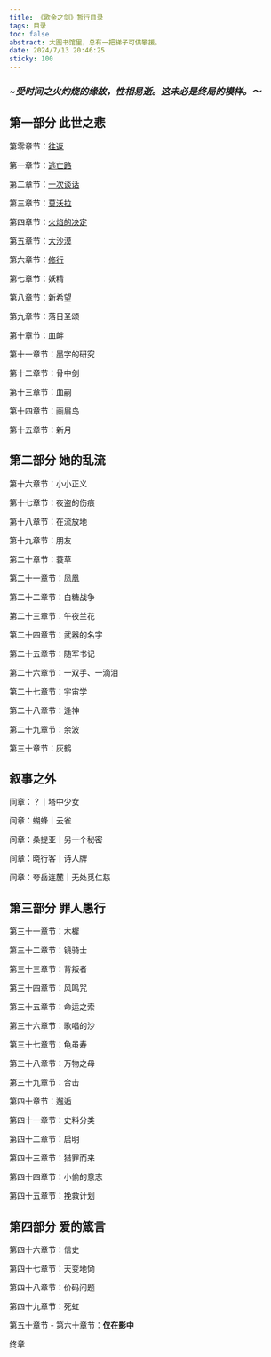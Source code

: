 ```yaml
---
title: 《歌金之剑》暂行目录
tags: 目录
toc: false
abstract: 大图书馆里，总有一把梯子可供攀援。
date: 2024/7/13 20:46:25
sticky: 100
---
```

### *~受时间之火灼烧的缘故，性相易逝。这未必是终局的模样。～*

## 第一部分 此世之悲

第零章节：[往返](https://aphrowrite.com/%E6%AD%8C%E9%87%91%E4%B9%8B%E5%89%91/singingsword00/)

第一章节：[逃亡路](https://aphrowrite.com/%E6%AD%8C%E9%87%91%E4%B9%8B%E5%89%91/singingsword01/)

第二章节：[一次谈话](https://aphrowrite.com/%E6%AD%8C%E9%87%91%E4%B9%8B%E5%89%91/singingsword02/)

第三章节：[莫沃拉](https://aphrowrite.com/%E6%AD%8C%E9%87%91%E4%B9%8B%E5%89%91/singingsword03/)

第四章节：[火焰的决定](https://aphrowrite.com/%E6%AD%8C%E9%87%91%E4%B9%8B%E5%89%91/singingsword04/)

第五章节：[大沙漠](https://aphrowrite.com/%E6%AD%8C%E9%87%91%E4%B9%8B%E5%89%91/singingsword05/)

第六章节：[修行](https://aphrowrite.com/%E6%AD%8C%E9%87%91%E4%B9%8B%E5%89%91/singingsword06/)

第七章节：妖精

第八章节：新希望

第九章节：落日圣颂

第十章节：血衅

第十一章节：墨字的研究

第十二章节：骨中剑

第十三章节：血嗣

第十四章节：画眉鸟

第十五章节：新月


## 第二部分 她的乱流


第十六章节：小小正义

第十七章节：夜盗的伤痕

第十八章节：在流放地

第十九章节：朋友

第二十章节：蓑草

第二十一章节：凤凰

第二十二章节：白糖战争

第二十三章节：午夜兰花

第二十四章节：武器的名字

第二十五章节：随军书记

第二十六章节：一双手、一滴泪

第二十七章节：宇宙学

第二十八章节：逢神

第二十九章节：余波

第三十章节：灰鹤


## 叙事之外


间章：？｜塔中少女

间章：蝴蜂｜云雀

间章：桑提亚｜另一个秘密

间章：晓行客｜诗人牌

间章：夸岳连麓｜无处觅仁慈


## 第三部分 罪人愚行


第三十一章节：木樨

第三十二章节：镜骑士

第三十三章节：背叛者

第三十四章节：风鸣咒

第三十五章节：命运之索

第三十六章节：歌唱的沙

第三十七章节：龟虽寿

第三十八章节：万物之母

第三十九章节：合击

第四十章节：邂逅

第四十一章节：史料分类

第四十二章节：启明

第四十三章节：猎罪而来

第四十四章节：小偷的意志

第四十五章节：挽救计划


## 第四部分 爱的箴言


第四十六章节：信史

第四十七章节：天变地恸

第四十八章节：价码问题

第四十九章节：死虹

第五十章节 - 第六十章节：**仅在影中**

终章
